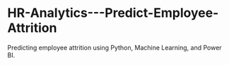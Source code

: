 # HR-Analytics---Predict-Employee-Attrition
Predicting employee attrition using Python, Machine Learning, and Power BI.
